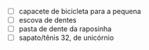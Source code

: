 - [ ] capacete de bicicleta para a pequena
- [ ] escova de dentes
- [ ] pasta de dente da raposinha
- [ ] sapato/tênis 32, de unicórnio